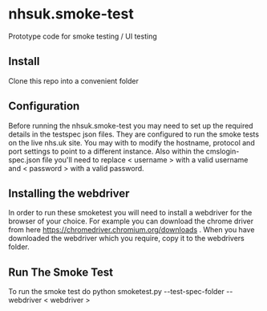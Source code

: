 # nhsuk.smoke-test
Prototype code for smoke testing / UI testing

## Install
Clone this repo into a convenient folder

## Configuration
Before running the nhsuk.smoke-test you may need to set up the required details in the testspec json files. They are configured to run the smoke tests on the live nhs.uk site. You may with to modify the hostname, protocol and port settings to point to a different instance. Also within the cmslogin-spec.json file you'll need to replace \< username \> with a valid username and \< password \> with a valid password.
  
## Installing the webdriver
  In order to run these smoketest you will need to install a webdriver for the browser of your choice. For example you can download the chrome driver from here https://chromedriver.chromium.org/downloads . When you have downloaded the webdriver which you require, copy it to the webdrivers folder.
  
## Run The Smoke Test
To run the smoke test do 
  python smoketest.py --test-spec-folder <path to testspec folder> --webdriver \< webdriver \>
